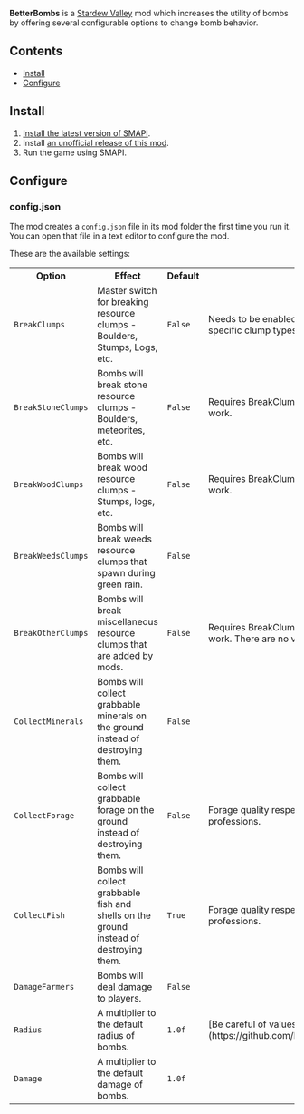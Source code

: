 **BetterBombs** is a [Stardew Valley](https://stardewvalley.net/) mod which increases
the utility of bombs by offering several configurable options to change bomb behavior.

## Contents
* [Install](#install)
* [Configure](#configure)

## Install
1. [Install the latest version of SMAPI](https://smapi.io/).
2. Install [an unofficial release of this mod](https://github.com/justastranger/BetterBombs/releases).
3. Run the game using SMAPI.

## Configure
### config.json
The mod creates a `config.json` file in its mod folder the first time you run it. You can open that
file in a text editor to configure the mod.

These are the available settings:

<table>
  <tr>
    <th>Option</th>
    <th>Effect</th>
    <th>Default</th>
    <th>Notes</th>
  </tr>
  <tr>
    <td>
      <code>
BreakClumps
      </code>
    </td>
    <td>
      Master switch for breaking resource clumps - Boulders, Stumps, Logs, etc.
    </td>
    <td>
      <code>
False
      </code>
    </td>
    <td>
      Needs to be enabled in addition to configs for the specific clump types to break.
    </td>
  </tr>
  <tr>
    <td>
      <code>
BreakStoneClumps
      </code>
    </td>
    <td>
      Bombs will break stone resource clumps - Boulders, meteorites, etc.
    </td>
    <td>
      <code>
False
      </code>
    </td>
    <td>
      Requires BreakClumps to be enabled in order to work.
    </td>
  </tr>
  <tr>
    <td>
      <code>
BreakWoodClumps
      </code>
    </td>
    <td>
      Bombs will break wood resource clumps - Stumps, logs, etc.
    </td>
    <td>
      <code>
False
      </code>
    </td>
    <td>
      Requires BreakClumps to be enabled in order to work.
    </td>
  </tr>
  <tr>
    <td>
      <code>
BreakWeedsClumps
      </code>
    </td>
    <td>
      Bombs will break weeds resource clumps that spawn during green rain.
    </td>
    <td>
      <code>
False
      </code>
    </td>
    <td>
    </td>
  </tr>
  <tr>
    <td>
      <code>
BreakOtherClumps
      </code>
    </td>
    <td>
      Bombs will break miscellaneous resource clumps that are added by mods.
    </td>
    <td>
      <code>
False
      </code>
    </td>
    <td>
      Requires BreakClumps to be enabled in order to work. There are no vanilla clumps in this category.
    </td>
  </tr>
  <tr>
    <td>
      <code>
CollectMinerals
      </code>
    </td>
    <td>
      Bombs will collect grabbable minerals on the ground instead of destroying them.
    </td>
    <td>
      <code>
False
      </code>
    </td>
    <td>
    </td>
  </tr>
  <tr>
    <td>
      <code>
CollectForage
      </code>
    </td>
    <td>
      Bombs will collect grabbable forage  on the ground instead of destroying them.
    </td>
    <td>
      <code>
False
      </code>
    </td>
    <td>
      Forage quality respects foraging level and professions.
    </td>
  </tr>
  <tr>
    <td>
      <code>
CollectFish
      </code>
    </td>
    <td>
      Bombs will collect grabbable fish and shells on the ground instead of destroying them.
    </td>
    <td>
      <code>
True
      </code>
    </td>
    <td>
      Forage quality respects foraging level and professions.
    </td>
  </tr>
  <tr>
    <td>
      <code>
DamageFarmers
      </code>
    </td>
    <td>
      Bombs will deal damage to players.
    </td>
    <td>
      <code>
False
      </code>
    </td>
    <td>
    </td>
  </tr>
  <tr>
    <td>
      <code>
Radius
      </code>
    </td>
    <td>
      A multiplier to the default radius of bombs.
    </td>
    <td>
      <code>
1.0f
      </code>
    </td>
    <td>
      [Be careful of values above 3](https://github.com/PhillZitt/BetterBombs/issues/6).
    </td>
  </tr>
  <tr>
    <td>
      <code>
Damage
      </code>
    </td>
    <td>
      A multiplier to the default damage of bombs.
    </td>
    <td>
      <code>
1.0f
      </code>
    </td>
    <td>
    </td>
  </tr>
</table>
